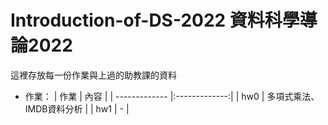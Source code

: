 # Introduction-of-DS-2022 資料科學導論2022

這裡存放每一份作業與上過的助教課的資料

- 作業：
| 作業        | 內容           |
| ------------- |:-------------:|
| hw0        | 多項式乘法、IMDB資料分析      | 
| hw1        | -      |
